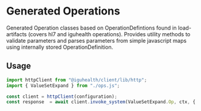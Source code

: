 # Generated Operations

Generated Operation classes based on OperationDefintions found in load-artifacts (covers hl7 and iguhealth operations).
Provides utility methods to validate parameters and parses parameters from simple javascript maps using internally stored OperationDefinition.

## Usage

```typescript
import httpClient from "@iguhealth/client/lib/http";
import { ValueSetExpand } from "./ops.js";

const client = httpClient(configuration);
const response  = await client.invoke_system(ValueSetExpand.Op, ctx, { url: "value-set-url" }))
```
